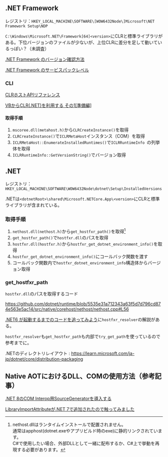 ## .NET Framework

レジストリ：`HKEY_LOCAL_MACHINE\SOFTWARE\[WOW6432Node\]Microsoft\NET Framework Setup\NDP`

`C:\Windows\Microsoft.NET\Framework[64]<version>`にCLRと標準ライブラリがある。下位バージョンのファイルが少ないが、上位CLRに差分を足して動いているっぽい？（未調査）

[.NET Framework のバージョン確認方法](https://learn.microsoft.com/ja-jp/dotnet/framework/migration-guide/how-to-determine-which-versions-are-installed)

[.NET Framework のサービスパックレベル](https://learn.microsoft.com/ja-jp/troubleshoot/developer/dotnet/framework/general/determine-dotnet-versions-service-pack-levels)

### CLI

[CLRホストAPIリファレンス](https://learn.microsoft.com/ja-jp/dotnet/framework/unmanaged-api/hosting/clrcreateinstance-function)

[VBからCLR(.NET)を利用する その1[準備編]](https://www.pg-fl.jp/program/tips/vb2clr1.htm)

#### 取得手順

1. `mscoree.dll(metahost.h)`から`CLRCreateInstance()`を取得
2. `CLRCreateInstance()`で`ICLRMetaHost`インスタンス（COM）を取得
3. `ICLRMetaHost::EnumerateInstalledRuntimes()`で`ICLRRuntimeInfo `の列挙体を取得
4. `ICLRRuntimeInfo::GetVersionString()`でバージョン取得



## .NET

レジストリ：`HKEY_LOCAL_MACHINE\SOFTWARE\WOW6432Node\dotnet\Setup\InstalledVersions`

.NETは`<dotnetRoot>\shared\Microsoft.NETCore.App\<version>`にCLRと標準ライブラリが含まれている。

### 取得手順

1. `nethost.dll(nethost.h)`から`get_hostfxr_path()`を取得[^ nethost]
1. `get_hostfxr_path()`で`hostfxr.dll`のパスを取得
1. `hostfxr.dll(hostfxr.h)`から`hostfxr_get_dotnet_environment_info()`を取得
1. `hostfxr_get_dotnet_environment_info()`にコールバック関数を渡す
1. コールバック関数内で`hostfxr_dotnet_environment_info`構造体からバージョン取得

[^ nethost]: nethost.dllはランタイムインストールで配置されません。<br>通常はapphost(dotnet.exeやアプリビルド時のexe)に静的リンクされています。<br>C#で使用したい場合、外部DLLとして一緒に配布するか、C#上で挙動を再現する必要があります。

### get_hostfxr_path

`hostfxr.dll`のパスを取得するコード

https://github.com/dotnet/runtime/blob/5535e31a712343a63f5d7d796cd874e563e5ac14/src/native/corehost/nethost/nethost.cpp#L56



[.NET6 が起動するまでのコードを追ってみよう](https://qiita.com/up-hash/items/87e98261bb026298f207#hostfxr_resolver_t%E3%81%A7hostfxrdll%E3%82%92%E8%A7%A3%E6%B1%BA%E3%81%99%E3%82%8B)に`hostfxr_resolver`の解説がある。

`hostfxr_resolver`も`get_hostfxr_path`も内部で`try_get_path`を使っているので参考までに。



.NETのディレクトリレイアウト : https://learn.microsoft.com/ja-jp/dotnet/core/distribution-packaging

## Native AOTにおけるDLL、COMの使用方法（参考記事）

[.NET 8のCOM Interop用SourceGeneratorを導入する](https://www.sysnet.pe.kr/2/0/13470)

[LibraryImportAttributeが.NET 7で追加されたので触ってみました](https://tan.hatenadiary.jp/entry/2022/12/16/002739)